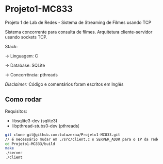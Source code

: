 # Projeto1-MC833
Projeto 1 de Lab de Redes - Sistema de Streaming de Filmes usando TCP

Sistema concorrente para consulta de filmes. Arquitetura cliente-servidor usando sockets TCP.

Stack: 

-> Linguagem:    C

-> Database:     SQLite

-> Concorrência: pthreads


_Disclaimer:_ Código e comentários foram escritos em Inglês

## Como rodar
Requisitos:
- libsqlite3-dev (sqlite3)
- libpthread-stubs0-dev (pthreads)

```bash
git clone git@github.com:tutuzeraa/Projeto1-MC833.git
// é necessário mudar em ./src/client.c o SERVER_ADDR para o IP da rede do servidor
cd Projeto1-MC833/build
make 
./server
./client
```